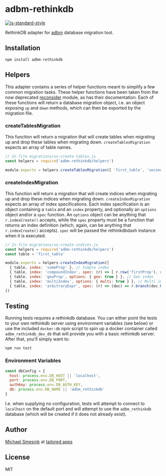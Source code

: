 # adbm-rethinkdb
[![js-standard-style](https://img.shields.io/badge/code%20style-standard-brightgreen.svg)](http://standardjs.com/)

RethinkDB adapter for [adbm](https://github.com/daerion/adbm) database migration tool.

## Installation
```
npm install adbm-rethinkdb
```

## Helpers
This adapter contains a series of helper functions meant to simplify a few common migration tasks. These helper functions have been taken from the now deprecated [reconsider](https://github.com/daerion/reconsider) module, as has their documentation. Each of these functions will return a database migration object, i.e. an object exposing `up` and `down` methods, which can then be exported by the migration file.  
                                                                                                                                                                                                                                                          
### createTablesMigration
This function will return a migration that will create tables when migrating up and drop these tables when migrating down. `createTablesMigration` expects an array of table names.

```js
// In file migrations/xx-create-tables.js
const helpers = require('adbm-rethinkdb/helpers')

module.exports = helpers.createTablesMigration([ 'first_table', 'second_table' ])
````

### createIndexMigration
This function will return a migration that will create indices when migrating up and drop these indices when migrating down. `createIndexMigration` expects an array of index specifications. Each index specification is an object containing a `table` and an `index` property, and optionally an `options` object and/or a `spec` function.
An `options` object can be anything that `r.indexCreate()` accepts, while the `spec` property must be a function that returns an index definition (which, again, can be anything that `r.indexCreate()` accepts). `spec` will be passed the rethinkdbdash instance when it is executed.

```js
// In file migrations/xx-create-indices.js
const helpers = require('adbm-rethinkdb/helpers')
const table = 'first_table'

module.exports = helpers.createIndexMigration([
  { table, index: 'someProp' }, // Simple index
  { table, index: 'compoundIndex', spec: (r) => [ r.row('firstProp'), r.row('secondProp') ] }, // Compound index
  { table, index: 'geoProp', options: { geo: true } }, // Geo index
  { table, index: 'multiIndex', options: { multi: true } }, // Multi index
  { table, index: 'arbitraryExpr', spec: (r) => (doc) => r.branch(doc.hasFields('foo'), doc('foo'), doc('bar')) } // Index based on an arbitrary expression
])
```

## Testing
Running tests requires a rethinkdb database. You can either point the tests to your own rethinkdb server using environment variables (see below) or use the included `docker:db` npm script to spin up a docker container called `adbm_rethinkdb_dev_db` that will provide you with a basic rethinkdb server. After that, you'll simply want to:

```
npm run test
```

### Environment Variables
```js
const dbConfig = {
  host: process.env.DB_HOST || 'localhost',
  port: process.env.DB_PORT,
  authKey: process.env.DB_AUTH_KEY,
  db: process.env.DB_NAME || 'adbm_rethinkdb'
}
```
I.e. when supplying no configuration, tests will attempt to connect to `localhost` on the default port and will attempt to use the `adbm_rethinkdb` database (which will be created if it does not already exist).

## Author
[Michael Smesnik](https://github.com/daerion) at [tailored apps](https://github.com/tailoredapps)

## License
MIT
